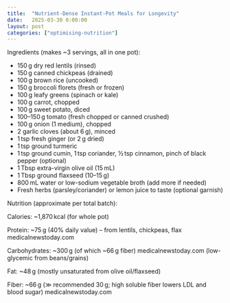 ```yaml
---
title:  "Nutrient-Dense Instant-Pot Meals for Longevity"
date:   2025-03-30 0:00:00
layout: post
categories: ["optimising-nutrition"]
---
```


Ingredients (makes ~3 servings, all in one pot):
* 150 g dry red lentils (rinsed)
* 150 g canned chickpeas (drained)
* 100 g brown rice (uncooked)
* 150 g broccoli florets (fresh or frozen)
* 100 g leafy greens (spinach or kale)
* 100 g carrot, chopped
* 100 g sweet potato, diced
* 100–150 g tomato (fresh chopped or canned crushed)
* 100 g onion (1 medium), chopped
* 2 garlic cloves (about 6 g), minced
* 1 tsp fresh ginger (or 2 g dried)
* 1 tsp ground turmeric
* 1 tsp ground cumin, 1 tsp coriander, ½ tsp cinnamon, pinch of black pepper (optional)
* 1 Tbsp extra-virgin olive oil (15 mL)
* 1 Tbsp ground flaxseed (10–15 g)
* 800 mL water or low-sodium vegetable broth (add more if needed)
* Fresh herbs (parsley/coriander) or lemon juice to taste (optional garnish)

Nutrition (approximate per total batch):

Calories: ~1,870 kcal (for whole pot)

Protein: ~75 g (40% daily value) – from lentils, chickpeas, flax
medicalnewstoday.com

Carbohydrates: ~300 g (of which ~66 g fiber)
medicalnewstoday.com
 (low-glycemic from beans/grains)

Fat: ~48 g (mostly unsaturated from olive oil/flaxseed)

Fiber: ~66 g (≫ recommended 30 g; high soluble fiber lowers LDL and blood sugar)
medicalnewstoday.com

